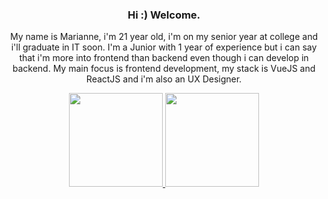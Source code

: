 <div align="center">
  <h3>Hi :) Welcome.</h3>
  <p>
    My name is Marianne, i'm 21 year old, i'm on my senior year at college and i'll graduate in IT soon. I'm a Junior with 1 year of experience but i can say that i'm more into frontend than backend even though i can develop in backend. My main focus is frontend development, my stack is VueJS and ReactJS and i'm also an UX Designer.
  </p>
</div>

<div align="center">
  <a href="https://github.com/mariannebravo">
  <img height="150em" src="https://github-readme-stats.vercel.app/api?username=mariannebravo&show_icons=true&theme=light&include_all_commits=true&count_private=true" />
  <img height="150em" src="https://github-readme-stats.vercel.app/api/top-langs/?username=mariannebravo&layout=compact&langs_count=7&theme=light" />
</div>
